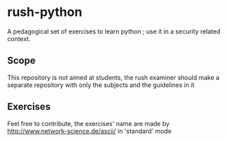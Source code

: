 # rush-python
A pedagogical set of exercises to learn python ; use it in a security related context.

## Scope
This repository is not aimed at students, the rush examiner should make a separate repository with only the subjects and the guidelines in it

## Exercises
Feel free to contribute, the exercises' name are made by http://www.network-science.de/ascii/ in 'standard' mode
